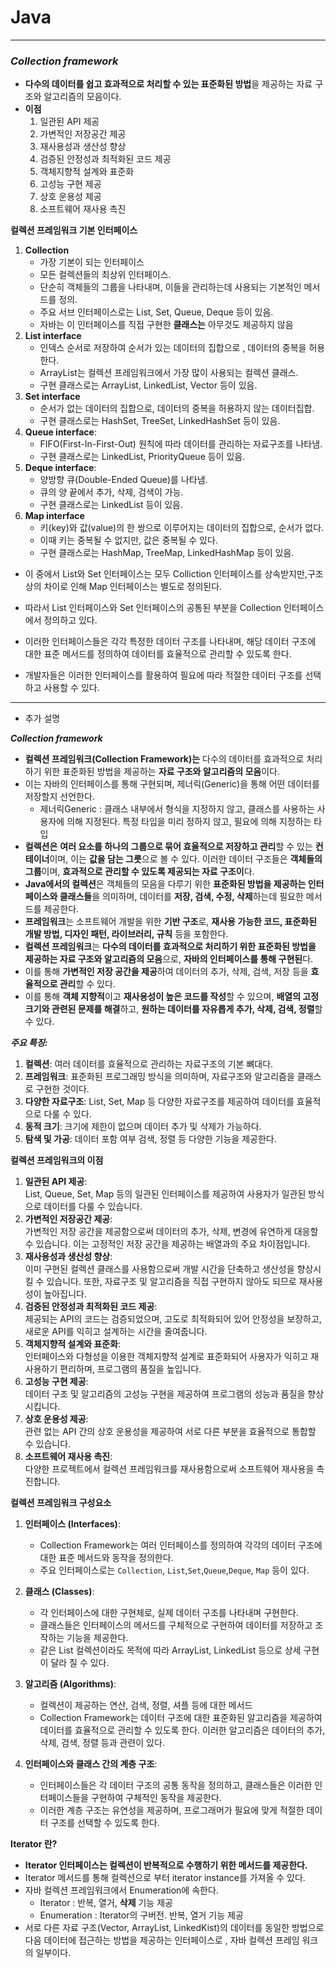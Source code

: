    # Java

---
### *Collection framework*

- **다수의 데이터를 쉽고 효과적으로 처리할 수 있는 표준화된 방법**을 제공하는 자료 구조와 알고리즘의 모음이다.
- **이점**
    1. 일관된 API 제공
    2. 가변적인 저장공간 제공
    3. 재사용성과 생산성 향상
    4. 검증된 안정성과 최적화된 코드 제공
    5. 객체지향적 설계와 표준화
    6. 고성능 구현 제공
    7. 상호 운용성 제공
    8. 소프트웨어 재사용 촉진

**컬렉션 프레임워크 기본 인터페이스**

1. **Collection**
    - 가장 기본이 되는 인터페이스
    - 모든 컬렉션들의 최상위 인터페이스.
    - 단순히 객체들의 그룹을 나타내며, 이들을 관리하는데 사용되는 기본적인 메서드를 정의.
    - 주요 서브 인터페이스로는 List, Set, Queue, Deque 등이 있음.
    - 자바는 이 인터페이스를 직접 구현한 **클래스는** 아무것도 제공하지 않음
2. **List interface**
    - 인덱스 순서로 저장하여 순서가 있는 데이터의 집합으로 , 데이터의 중복을 허용한다.
    - ArrayList는 컬렉션 프레임워크에서 가장 많이 사용되는 컬렉션 클래스.
    - 구현 클래스로는 ArrayList, LinkedList, Vector 등이 있음.
3. **Set interface**
    - 순서가 없는 데이터의 집합으로, 데이터의 중복을 허용하지 않는 데이터집합.
    - 구현 클래스로는 HashSet, TreeSet, LinkedHashSet 등이 있음.
4. **Queue interface**:
    - FIFO(First-In-First-Out) 원칙에 따라 데이터를 관리하는 자료구조를 나타냄.
    - 구현 클래스로는 LinkedList, PriorityQueue 등이 있음.
5. **Deque interface**:
    - 양방향 큐(Double-Ended Queue)를 나타냄.
    - 큐의 양 끝에서 추가, 삭제, 검색이 가능.
    - 구현 클래스로는 LinkedList 등이 있음.
6. **Map interface**
    - 키(key)와 값(value)의 한 쌍으로 이루어지는 데이터의 집합으로, 순서가 없다.
    - 이때 키는 중복될 수 없지만, 값은 중복될 수 있다.
    - 구현 클래스로는 HashMap, TreeMap, LinkedHashMap 등이 있음.

- 이 중에서 List와 Set 인터페이스는 모두 Colliction 인터페이스를 상속받지만,구조상의 차이로 인해 Map 인터페이스는 별도로 정의된다.
- 따라서 List 인터페이스와 Set 인터페이스의 공통된 부분을 Collection 인터페이스에서 정의하고 있다.

- 이러한 인터페이스들은 각각 특정한 데이터 구조를 나타내며, 해당 데이터 구조에 대한 표준 메서드를 정의하여 데이터를 효율적으로 관리할 수 있도록 한다.
- 개발자들은 이러한 인터페이스를 활용하여 필요에 따라 적절한 데이터 구조를 선택하고 사용할 수 있다.

---
* 추가 설명

***Collection framework***
- **컬렉션 프레임워크(Collection Framework)는** 다수의 데이터를 효과적으로 처리하기 위한 표준화된 방법을 제공하는 **자료 구조와 알고리즘의 모음**이다.
- 이는 자바의 인터페이스를 통해 구현되며, 제너릭(Generic)을 통해 어떤 데이터를 저장할지 선언한다.
    - 제너릭Generic : 클래스 내부에서 형식을 지정하지 않고, 클래스를 사용하는 사용자에 의해 지정된다. 특정 타입을 미리 정하지 않고, 필요에 의해 지정하는 타입
- **컬렉션은** **여러 요소를 하나의 그룹으로 묶어 효율적으로 저장하고 관리**할 수 있는 **컨테이너**이며, 이는 **값을 담는 그릇**으로 볼 수 있다. 이러한 데이터 구조들은 **객체들의 그룹**이며, **효과적으로 관리할 수 있도록 제공되는 자료 구조이**다.
- **Java에서의 컬렉션**은 객체들의 모음을 다루기 위한 **표준화된 방법을 제공하는 인터페이스와 클래스들**을 의미하며, 데이터를 **저장, 검색, 수정, 삭제**하는데 필요한 메서드를 제공한다.
- **프레임워크**는 소프트웨어 개발을 위한 **기반 구조**로, **재사용 가능한 코드, 표준화된 개발 방법, 디자인 패턴, 라이브러리, 규칙** 등을 포함한다.
- **컬렉션 프레임워크**는 **다수의 데이터를 효과적으로 처리하기 위한 표준화된 방법을 제공하는 자료 구조와 알고리즘의 모음**으로, **자바의 인터페이스를 통해 구현된**다.
- 이를 통해 **가변적인 저장 공간을 제공**하여 데이터의 추가, 삭제, 검색, 저장 등을 **효율적으로 관리**할 수 있다.
- 이를 통해 **객체 지향적**이고 **재사용성이 높은 코드를 작성**할 수 있으며, **배열의 고정 크기와 관련된 문제를 해결**하고, **원하는 데이터를 자유롭게 추가, 삭제, 검색, 정렬**할 수 있다.

***주요 특징:***
1. **컬렉션**: 여러 데이터를 효율적으로 관리하는 자료구조의 기본 뼈대다.
2. **프레임워크**: 표준화된 프로그래밍 방식을 의미하며, 자료구조와 알고리즘을 클래스로 구현한 것이다.
3. **다양한 자료구조**: List, Set, Map 등 다양한 자료구조를 제공하여 데이터를 효율적으로 다룰 수 있다.
4. **동적 크기**: 크기에 제한이 없으며 데이터 추가 및 삭제가 가능하다.
5. **탐색 및 가공**: 데이터 포함 여부 검색, 정렬 등 다양한 기능을 제공한다.

**컬렉션 프레임워크의 이점**
1. **일관된 API 제공**: </br>
   List, Queue, Set, Map 등의 일관된 인터페이스를 제공하여 사용자가 일관된 방식으로 데이터를 다룰 수 있습니다.
2. **가변적인 저장공간 제공**: </br>
   가변적인 저장 공간을 제공함으로써 데이터의 추가, 삭제, 변경에 유연하게 대응할 수 있습니다. 이는 고정적인 저장 공간을 제공하는 배열과의 주요 차이점입니다.
3. **재사용성과 생산성 향상**: </br>
   이미 구현된 컬렉션 클래스를 사용함으로써 개발 시간을 단축하고 생산성을 향상시킬 수 있습니다. 또한, 자료구조 및 알고리즘을 직접 구현하지 않아도 되므로 재사용성이 높아집니다.
4. **검증된 안정성과 최적화된 코드 제공**: </br> 
   제공되는 API의 코드는 검증되었으며, 고도로 최적화되어 있어 안정성을 보장하고, 새로운 API를 익히고 설계하는 시간을 줄여줍니다.
5. **객체지향적 설계와 표준화**: </br>
   인터페이스와 다형성을 이용한 객체지향적 설계로 표준화되어 사용자가 익히고 재사용하기 편리하며, 프로그램의 품질을 높입니다.
6. **고성능 구현 제공**: </br>
   데이터 구조 및 알고리즘의 고성능 구현을 제공하여 프로그램의 성능과 품질을 향상시킵니다.
7. **상호 운용성 제공**: </br>
   관련 없는 API 간의 상호 운용성을 제공하여 서로 다른 부분을 효율적으로 통합할 수 있습니다.
8. **소프트웨어 재사용 촉진**: </br>
   다양한 프로젝트에서 컬렉션 프레임워크를 재사용함으로써 소프트웨어 재사용을 촉진합니다.

**컬렉션 프레임워크 구성요소**
1. **인터페이스 (Interfaces)**: </br>
   - Collection Framework는 여러 인터페이스를 정의하여 각각의 데이터 구조에 대한 표준 메서드와 동작을 정의한다. 
   - 주요 인터페이스로는 `Collection`, `List`,`Set`,`Queue`,`Deque`, `Map` 등이 있다.
2. **클래스 (Classes)**: </br>
   - 각 인터페이스에 대한 구현체로, 실제 데이터 구조를 나타내며 구현한다. 
   - 클래스들은 인터페이스의 메서드를 구체적으로 구현하여 데이터를 저장하고 조작하는 기능을 제공한다.
    - 같은 List 컬렉션이라도 목적에 따라 ArrayList, LinkedList 등으로 상세 구현이 달라 질 수 있다.
3. **알고리즘 (Algorithms)**: </br>
   - 컬렉션이 제공하는 연산, 검색, 정렬, 셔플 등에 대한 메서드
   - Collection Framework는 데이터 구조에 대한 표준화된 알고리즘을 제공하여 데이터를 효율적으로 관리할 수 있도록 한다. 이러한 알고리즘은 데이터의 추가, 삭제, 검색, 정렬 등과 관련이 있다.

4. **인터페이스와 클래스 간의 계층 구조**: </br>
   - 인터페이스들은 각 데이터 구조의 공통 동작을 정의하고, 클래스들은 이러한 인터페이스들을 구현하여 구체적인 동작을 제공한다. 
   - 이러한 계층 구조는 유연성을 제공하며, 프로그래머가 필요에 맞게 적절한 데이터 구조를 선택할 수 있도록 한다.


**Iterator 란?**
- **Iterator 인터페이스는 컬렉션이 반복적으로 수행하기 위한 메서드를 제공한다.**
- Iterator 메서드를 통해 컬렉션으로 부터 iterator instance를 가져올 수 있다.
- 자바 컬렉션 프레임워크에서 Enumeration에 속한다.
    - Iterator : 반복, 열거, **삭제** 기능 제공
    - Enumeration : Iterator의 구버전.  반복, 열거 기능 제공
- 서로 다른 자료 구조(Vector, ArrayList, LinkedKist)의 데이터를 동일한 방법으로 다음 데이터에 접근하는 방법을 제공하는 인터페이스로 , 자바 컬렉션 프레임 워크의 일부이다.
